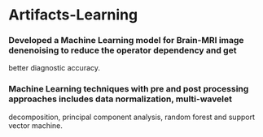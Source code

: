 # Artifacts-Learning
### Developed a Machine Learning model for Brain-MRI image denenoising to reduce the operator dependency and get
better diagnostic accuracy. 
### Machine Learning techniques with pre and post processing approaches includes data normalization, multi-wavelet
decomposition, principal component analysis, random forest and support vector machine.
